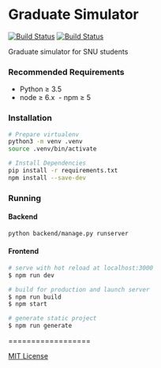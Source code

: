 Graduate Simulator
==================

[![Build Status](https://travis-ci.org/dnsdhrj/graduate-adventure.svg)](https://travis-ci.org/dnsdhrj/graduate-adventure)
[![Build Status](https://ci.appveyor.com/api/projects/status/github/dnsdhrj/graduate-adventure?branch=master&svg=true)](https://ci.appveyor.com/project/dnsdhrj/graduate-adventure)

Graduate simulator for SNU students

### Recommended Requirements

  - Python ≥ 3.5
  - node ≥ 6.x
  - npm ≥ 5

### Installation

```bash
# Prepare virtualenv
python3 -m venv .venv
source .venv/bin/activate

# Install Dependencies
pip install -r requirements.txt
npm install --save-dev
```

### Running

#### Backend

```bash
python backend/manage.py runserver
```

#### Frontend

``` bash
# serve with hot reload at localhost:3000
$ npm run dev

# build for production and launch server
$ npm run build
$ npm start

# generate static project
$ npm run generate
```

==================

[MIT License](LICENSE)
